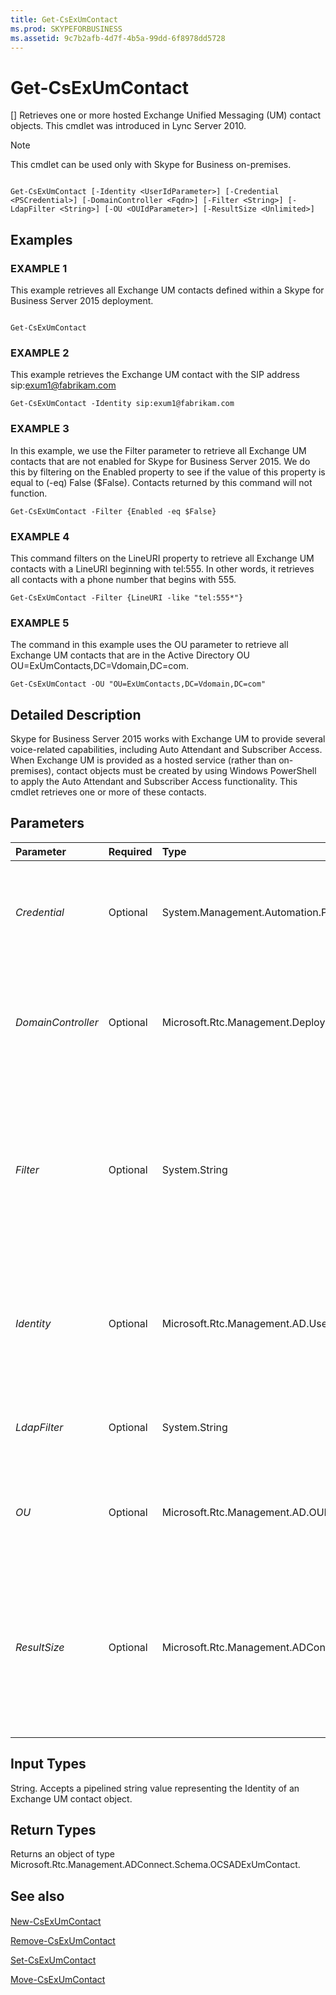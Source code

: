 ```yaml
---
title: Get-CsExUmContact
ms.prod: SKYPEFORBUSINESS
ms.assetid: 9c7b2afb-4d7f-4b5a-99dd-6f8978dd5728
---
```



# Get-CsExUmContact
[]
Retrieves one or more hosted Exchange Unified Messaging (UM) contact objects. This cmdlet was introduced in Lync Server 2010.
  
    
    


> [!NOTE]
> This cmdlet can be used only with Skype for Business on-premises. 
  
    
    


```

Get-CsExUmContact [-Identity <UserIdParameter>] [-Credential <PSCredential>] [-DomainController <Fqdn>] [-Filter <String>] [-LdapFilter <String>] [-OU <OUIdParameter>] [-ResultSize <Unlimited>]

```


## Examples


  
    
    

### EXAMPLE 1

This example retrieves all Exchange UM contacts defined within a Skype for Business Server 2015 deployment.
  
    
    

```

Get-CsExUmContact
```


### EXAMPLE 2

This example retrieves the Exchange UM contact with the SIP address sip:exum1@fabrikam.com
  
    
    

```
Get-CsExUmContact -Identity sip:exum1@fabrikam.com
```


### EXAMPLE 3

In this example, we use the Filter parameter to retrieve all Exchange UM contacts that are not enabled for Skype for Business Server 2015. We do this by filtering on the Enabled property to see if the value of this property is equal to (-eq) False ($False). Contacts returned by this command will not function.
  
    
    

```
Get-CsExUmContact -Filter {Enabled -eq $False}
```


### EXAMPLE 4

This command filters on the LineURI property to retrieve all Exchange UM contacts with a LineURI beginning with tel:555. In other words, it retrieves all contacts with a phone number that begins with 555.
  
    
    

```
Get-CsExUmContact -Filter {LineURI -like "tel:555*"}
```


### EXAMPLE 5

The command in this example uses the OU parameter to retrieve all Exchange UM contacts that are in the Active Directory OU OU=ExUmContacts,DC=Vdomain,DC=com.
  
    
    

```
Get-CsExUmContact -OU "OU=ExUmContacts,DC=Vdomain,DC=com"
```


## Detailed Description

Skype for Business Server 2015 works with Exchange UM to provide several voice-related capabilities, including Auto Attendant and Subscriber Access. When Exchange UM is provided as a hosted service (rather than on-premises), contact objects must be created by using Windows PowerShell to apply the Auto Attendant and Subscriber Access functionality. This cmdlet retrieves one or more of these contacts.
  
    
    

## Parameters



|**Parameter**|**Required**|**Type**|**Description**|
|:-----|:-----|:-----|:-----|
| _Credential_ <br/> |Optional  <br/> |System.Management.Automation.PSCredential  <br/> |Enables you to run the cmdlet under alternate credentials; this might be required if the account you used to log on to Windows does not have the necessary privileges required to work with contact objects.  <br/> To use the Credential parameter, you must first create a PSCredential object by calling the **Get-Credential** cmdlet. <br/> |
| _DomainController_ <br/> |Optional  <br/> |Microsoft.Rtc.Management.Deploy.Fqdn  <br/> |Enables you to connect to the specified domain controller in order to retrieve contact information. To connect to a particular domain controller, include the DomainController parameter followed by the computer name (for example, atl-mcs-001) or its fully qualified domain name (for example, atl-mcs-001.litwareinc.com).  <br/> Full data type: Microsoft.Rtc.Management.Deploy.Fqdn  <br/> |
| _Filter_ <br/> |Optional  <br/> |System.String  <br/> |Enables you to limit the returned data by filtering on Skype for Business Server 2015-specific attributes. For example, you can limit returned data to contacts that have line URIs beginning with "tel:555".  <br/> The Filter parameter uses a subset of the Windows PowerShell filtering syntax used by the **Where-Object** cmdlet. For example, a filter that returns only contacts who have been enabled for Enterprise Voice would look like this: {EnterpriseVoiceEnabled -eq $True}, with EnterpriseVoiceEnabled representing the Active Directory attribute; -eq representing the comparison operator (equal to); and $True (a built-in Windows PowerShell variable) representing the filter value. <br/> |
| _Identity_ <br/> |Optional  <br/> |Microsoft.Rtc.Management.AD.UserIdParameter  <br/> |The unique identifier of the contact object you want to retrieve. Contact identities can be specified using one of four formats: 1) the contact's SIP address; 2) the contact's user principal name (UPN); 3) the contact's domain name and logon name, in the form domain\\logon (for example, litwareinc\\exum1); and, 4) the contact's Active Directory display name (for example, Team Auto Attendant).  <br/> Full data type: Microsoft.Rtc.Management.AD.UserIdParameter  <br/> |
| _LdapFilter_ <br/> |Optional  <br/> |System.String  <br/> |Enables you to limit the returned data by filtering "generic" Active Directory attributes (that is, attributes that are not specific to Skype for Business Server 2015).  <br/> The LdapFilter parameter uses LDAP query language when creating filters.  <br/> |
| _OU_ <br/> |Optional  <br/> |Microsoft.Rtc.Management.AD.OUIdParameter  <br/> |Enables you to limit the retrieved information to a specific Active Directory organizational unit (OU). Note that this returns data from the specified OU and any child OUs.  <br/> When specifying an OU, use the distinguished name of that container; for example, OU=ExUmContacts,dc=litwareinc,dc=com.  <br/> |
| _ResultSize_ <br/> |Optional  <br/> |Microsoft.Rtc.Management.ADConnect.Core.Unlimited  <br/> |Enables you to limit the number of records returned by a command. For example, to return just seven contacts (regardless of how many contacts are in your forest) simply include the ResultSize parameter and set the parameter value to 7. Note that there is no way to guarantee which seven contacts will be returned. If you set the ResultSize to 7 but you have only three contacts in your forest, the command will return those three contacts, and then complete without error.  <br/> The result size can be set to any whole number between 0 and 2147483647, inclusive. If set to 0 the command will run, but no data will be returned.  <br/> Full data type: Microsoft.Rtc.Management.ADConnect.Core.Unlimited  <br/> |
   

## Input Types

String. Accepts a pipelined string value representing the Identity of an Exchange UM contact object.
  
    
    

## Return Types

Returns an object of type Microsoft.Rtc.Management.ADConnect.Schema.OCSADExUmContact.
  
    
    

## See also


#### 


  
    
    
 [New-CsExUmContact](new-csexumcontact.md)
  
    
    
 [Remove-CsExUmContact](remove-csexumcontact.md)
  
    
    
 [Set-CsExUmContact](set-csexumcontact.md)
  
    
    
 [Move-CsExUmContact](move-csexumcontact.md)
